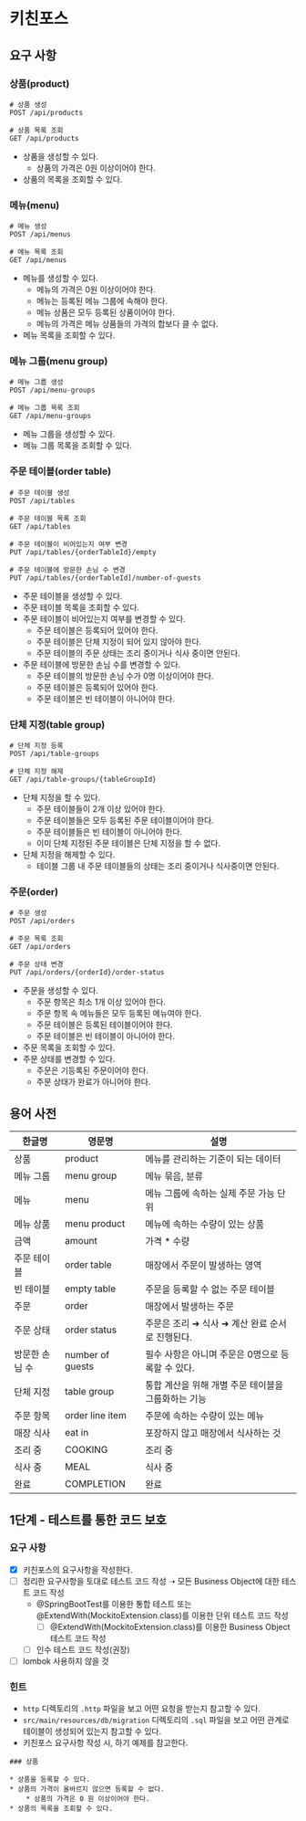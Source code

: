# 키친포스

## 요구 사항
### 상품(product)
```text
# 상품 생성
POST /api/products

# 상품 목록 조회
GET /api/products
```
* 상품을 생성할 수 있다.
  * 상품의 가격은 0원 이상이어야 한다.
* 상품의 목록을 조회할 수 있다.

### 메뉴(menu)
```text
# 메뉴 생성
POST /api/menus

# 메뉴 목록 조회
GET /api/menus
```
* 메뉴를 생성할 수 있다.
  * 메뉴의 가격은 0원 이상이어야 한다.
  * 메뉴는 등록된 메뉴 그룹에 속해야 한다.
  * 메뉴 상품은 모두 등록된 상품이어야 한다.
  * 메뉴의 가격은 메뉴 상품들의 가격의 합보다 클 수 없다.
* 메뉴 목록을 조회할 수 있다.

### 메뉴 그룹(menu group)
```text
# 메뉴 그룹 생성
POST /api/menu-groups

# 메뉴 그룹 목록 조회
GET /api/menu-groups
```
* 메뉴 그룹을 생성할 수 있다.
* 메뉴 그룹 목록을 조회할 수 있다.

### 주문 테이블(order table)
```text
# 주문 테이블 생성
POST /api/tables

# 주문 테이블 목록 조회
GET /api/tables

# 주문 테이블이 비어있는지 여부 변경
PUT /api/tables/{orderTableId}/empty

# 주문 테이블에 방문한 손님 수 변경
PUT /api/tables/{orderTableId]/number-of-guests
```
* 주문 테이블을 생성할 수 있다.
* 주문 테이블 목록을 조회할 수 있다.
* 주문 테이블이 비어있는지 여부를 변경할 수 있다.
  * 주문 테이블은 등록되어 있어야 한다.
  * 주문 테이블은 단체 지정이 되어 있지 않아야 한다.
  * 주문 테이블의 주문 상태는 조리 중이거나 식사 중이면 안된다.
* 주문 테이블에 방문한 손님 수를 변경할 수 있다.
  * 주문 테이블의 방문한 손님 수가 0명 이상이어야 한다.
  * 주문 테이블은 등록되어 있어야 한다.
  * 주문 테이블은 빈 테이블이 아니어야 한다.

### 단체 지정(table group)
```text
# 단체 지정 등록
POST /api/table-groups

# 단체 지정 해제
GET /api/table-groups/{tableGroupId}
```
* 단체 지정을 할 수 있다.
  * 주문 테이블들이 2개 이상 있어야 한다.
  * 주문 테이블들은 모두 등록된 주문 테이블이어야 한다.
  * 주문 테이블들은 빈 테이블이 아니어야 한다.
  * 이미 단체 지정된 주문 테이블은 단체 지정을 할 수 없다.
* 단체 지정을 해제할 수 있다.
  * 테이블 그룹 내 주문 테이블들의 상태는 조리 중이거나 식사중이면 안된다.
  
### 주문(order)
```text
# 주문 생성
POST /api/orders

# 주문 목록 조회
GET /api/orders

# 주문 상태 변경
PUT /api/orders/{orderId}/order-status
```
* 주문을 생성할 수 있다.
  * 주문 항목은 최소 1개 이상 있어야 한다.
  * 주문 항목 속 메뉴들은 모두 등록된 메뉴여야 한다.
  * 주문 테이블은 등록된 테이블이어야 한다.
  * 주문 테이블은 빈 테이블이 아니어야 한다.
* 주문 목록을 조회할 수 있다.
* 주문 상태를 변경할 수 있다.
  * 주문은 기등록된 주문이어야 한다.
  * 주문 상태가 완료가 아니어야 한다.
  
## 용어 사전

| 한글명      | 영문명 | 설명                            |
|----------| --- |-------------------------------|
| 상품       | product | 메뉴를 관리하는 기준이 되는 데이터           |
| 메뉴 그룹    | menu group | 메뉴 묶음, 분류                     |
| 메뉴       | menu | 메뉴 그룹에 속하는 실제 주문 가능 단위        |
| 메뉴 상품    | menu product | 메뉴에 속하는 수량이 있는 상품             |
| 금액       | amount | 가격 * 수량                       |
| 주문 테이블   | order table | 매장에서 주문이 발생하는 영역              |
| 빈 테이블    | empty table | 주문을 등록할 수 없는 주문 테이블           |
| 주문       | order | 매장에서 발생하는 주문                  |
| 주문 상태    | order status | 주문은 조리 ➜ 식사 ➜ 계산 완료 순서로 진행된다. |
| 방문한 손님 수 | number of guests | 필수 사항은 아니며 주문은 0명으로 등록할 수 있다. |
| 단체 지정    | table group | 통합 계산을 위해 개별 주문 테이블을 그룹화하는 기능 |
| 주문 항목    | order line item | 주문에 속하는 수량이 있는 메뉴             |
| 매장 식사    | eat in | 포장하지 않고 매장에서 식사하는 것           |
| 조리 중     | COOKING | 조리 중                          |
| 식사 중     | MEAL | 식사 중                          |
| 완료       | COMPLETION | 완료                            |

## 1단계 - 테스트를 통한 코드 보호
### 요구 사항
- [x] 키친포스의 요구사항을 작성한다.
- [ ] 정리한 요구사항을 토대로 테스트 코드 작성 ➝ 모든 Business Object에 대한 테스트 코드 작성
  - @SpringBootTest를 이용한 통합 테스트 또는 @ExtendWith(MockitoExtension.class)를 이용한 단위 테스트 코드 작성
    - [ ] @ExtendWith(MockitoExtension.class)를 이용한 Business Object 테스트 코드 작성
  - [ ] 인수 테스트 코드 작성(권장)
- [ ] lombok 사용하지 않을 것

### 힌트
- `http` 디렉토리의 `.http` 파일을 보고 어떤 요청을 받는지 참고할 수 있다. 
- `src/main/resources/db/migration` 디렉토리의 `.sql` 파일을 보고 어떤 관계로 테이블이 생성되어 있는지 참고할 수 있다.
- 키친포스 요구사항 작성 시, 하기 예제를 참고한다.
```text
### 상품

* 상품을 등록할 수 있다.
* 상품의 가격이 올바르지 않으면 등록할 수 없다.
    * 상품의 가격은 0 원 이상이어야 한다.
* 상품의 목록을 조회할 수 있다.
```
